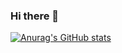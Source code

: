 ### Hi there 👋

[![Anurag's GitHub stats](https://github-readme-stats.vercel.app/api?username=jakublacko)](https://github.com/anuraghazra/github-readme-stats)

<!--
**jakublacko/jakublacko** is a ✨ _special_ ✨ repository because its `README.md` (this file) appears on your GitHub profile.


Here are some ideas to get you started:

- 🔭 I’m currently working on ...
- 🌱 I’m currently learning ...
- 👯 I’m looking to collaborate on ...
- 🤔 I’m looking for help with ...
- 💬 Ask me about ...
- 📫 How to reach me: ...
- 😄 Pronouns: ...
- ⚡ Fun fact: ...
-->
